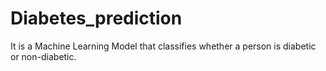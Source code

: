 # Diabetes_prediction
It is a Machine Learning Model that classifies  whether a person is diabetic or non-diabetic. 
